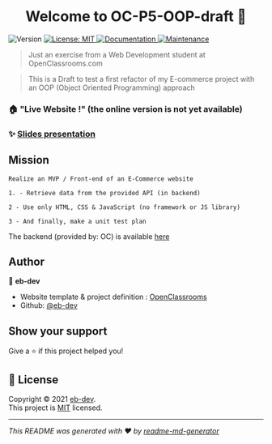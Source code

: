 



<h1 align="center">Welcome to OC-P5-OOP-draft 👋</h1>
<p>
  <img alt="Version" src="https://img.shields.io/badge/version-1-blue.svg?cacheSeconds=2592000" />
  <a href="https://en.wikipedia.org/wiki/MIT_License" target="_blank">
    <img alt="License: MIT" src="https://img.shields.io/badge/License-MIT-yellow.svg" />
  </a>
  <a href="https://github.com/ipopop/eb-dev_OC_p4#readme" target="_blank">
    <img alt="Documentation" src="https://img.shields.io/badge/documentation-yes-brightgreen.svg" />
  </a>
  <a href="https://github.com/ipopop/eb-dev_OC_p4/graphs/commit-activity" target="_blank">
    <img alt="Maintenance" src="https://img.shields.io/badge/Maintained%3F-yes-green.svg" />
  </a>
</p>

> Just an exercise from a Web Development student at OpenClassrooms.com 

> This is a Draft to test a first refactor of my E-commerce
> project with an OOP
> (Object Oriented Programming) approach

### 🏠 "Live Website !" (the online version is not yet available)

### ✨ [Slides presentation](https://slides.com/ipopop/soutenance-p5/fullscreen)


## Mission

```
Realize an MVP / Front-end of an E-Commerce website

1. - Retrieve data from the provided API (in backend)

2 - Use only HTML, CSS & JavaScript (no framework or JS library)

3 - And finally, make a unit test plan

```
The backend (provided by: OC) is available [here](
https://github.com/OpenClassrooms-Student-Center/JWDP5.git)

## Author

👤 **eb-dev**

* Website template & project definition : [OpenClassrooms](https://openclassrooms.com/fr/paths/185-developpeur-web)
* Github: [@eb-dev](https://github.com/ipopop)

## Show your support

Give a ⭐️ if this project helped you!

## 📝 License

Copyright © 2021 [eb-dev](https://github.com/eb-dev).<br />
This project is [MIT](https://en.wikipedia.org/wiki/MIT_License) licensed.

***
_This README was generated with ❤️ by [readme-md-generator](https://github.com/kefranabg/readme-md-generator)_

